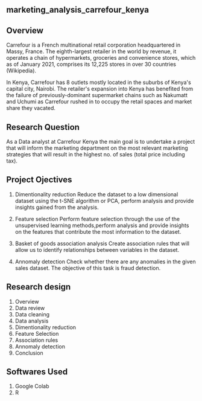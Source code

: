 ## marketing_analysis_carrefour_kenya

## Overview
Carrefour is a French multinational retail corporation headquartered in Massy, France. The eighth-largest retailer in the world by revenue, it operates a chain of hypermarkets, groceries and convenience stores, which as of January 2021, comprises its 12,225 stores in over 30 countries (Wikipedia).

In Kenya, Carrefour has 8 outlets mostly located in the suburbs of Kenya's capital city, Nairobi. The retailer's expansion into Kenya has benefited from the failure of previously-dominant supermarket chains such as Nakumatt and Uchumi as Carrefour rushed in to occupy the retail spaces and market share they vacated.

## Research Question
As a Data analyst at Carrefour Kenya the main goal is to undertake a project that will inform the marketing department on the most relevant marketing strategies that will result in the highest no. of sales (total price including tax). 

## Project Ojectives
1. Dimentionality reduction
Reduce the dataset to a low dimensional dataset using the t-SNE algorithm or PCA, perform analysis and provide insights gained from the analysis.

2. Feature selection
Perform feature selection through the use of the unsupervised learning methods,perform analysis and provide insights on the features that contribute the most information to the dataset.

3. Basket of goods association analysis
Create association rules that will allow us to identify relationships between variables in the dataset.

4. Annomaly detection
Check whether there are any anomalies in the given sales dataset. The objective of this task is fraud detection.

## Research design
1. Overview
2. Data review
3. Data cleaning
4. Data analysis
5. Dimentionality reduction
6. Feature Selection
7. Association rules
8. Annomaly detection
9. Conclusion

## Softwares Used
1. Google Colab
2. R
